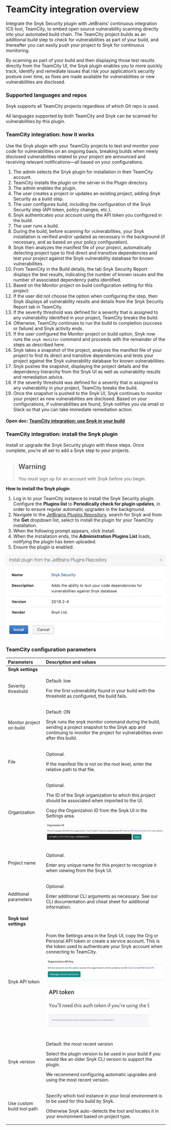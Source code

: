 # TeamCity integration overview

Integrate the Snyk Security plugin with JetBrains’ continuous integration \(CI\) tool, TeamCity, to embed open source vulnerability scanning directly into your automated build chain. The TeamCity project builds as an additional build step to check for vulnerabilities as part of your build, and thereafter you can easily push your project to Snyk for continuous monitoring.

By scanning as part of your build and then displaying those test results directly from the TeamCity UI, the Snyk plugin enables you to more quickly track, identify and remediate issues that risk your application’s security posture over time, as fixes are made available for vulnerabilities or new vulnerabilities are disclosed.

### Supported languages and repos

Snyk supports all TeamCity projects regardless of which Git repo is used.

All languages supported by both TeamCity and Snyk can be scanned for vulnerabilities by this plugin.

### TeamCity integration: how it works

Use the Snyk plugin with your TeamCity projects to test and monitor your code for vulnerabilities on an ongoing basis, breaking builds when newly disclosed vulnerabilities related to your project are announced and receiving relevant notifications—all based on your configurations.

1. The admin selects the Snyk plugin for installation in their TeamCity account.
2. TeamCity installs the plugin on the server in the Plugin directory.
3. The admin enables the plugin.
4. The user creates a project or updates an existing project, adding Snyk Security as a build step.
5. The user configures build, including the configuration of the Snyk Security step \(API token, policy changes, etc.\).
6. Snyk authenticates your account using the API token you configured in the build.
7. The user runs a build.
8. During the build, before scanning for vulnerabilities, your Snyk installation is verified and/or updated as necessary in the background \(if necessary, and as based on your policy configuration\).
9. Snyk then analyzes the manifest file of your project, automatically detecting project type to find direct and transitive dependencies and test your project against the Snyk vulnerability database for known vulnerabilities.
10. From TeamCity in the Build details, the tab Snyk Security Report displays the test results, indicating the number of known issues and the number of associated dependency paths identified.
11. Based on the Monitor project on build configuration setting for this project:
12. If the user did not choose the option when configuring the step, then Snyk displays all vulnerability results and details from the Snyk Security Report tab in TeamCity.
13. If the severity threshold was defined for a severity that is assigned to any vulnerability identified in your project, TeamCity breaks the build.
14. Otherwise, TeamCity continues to run the build to completion \(success or failure\) and Snyk activity ends.
15. If the user configured the Monitor project on build option, Snyk now runs the `snyk monitor` command and proceeds with the remainder of the steps as described here.
16. Snyk takes a snapshot of the project, analyzes the manifest file of your project to find its direct and transitive dependencies and tests your project against the Snyk vulnerability database for known vulnerabilities.
17. Snyk pushes the snapshot, displaying the project details and the dependency hierarchy from the Snyk UI as well as vulnerability results and remediation advice.
18. If the severity threshold was defined for a severity that is assigned to any vulnerability in your project, TeamCity breaks the build.
19. Once the snapshot is pushed to the Snyk UI, Snyk continues to monitor your project as new vulnerabilities are disclosed. Based on your configurations, if vulnerabilities are found, Snyk notifies you via email or Slack so that you can take immediate remediation action.

#### Open doc: [TeamCity integration: use Snyk in your build](teamcity-integration-use-snyk-in-your-build.md) 

### TeamCity integration: install the Snyk plugin

Install or upgrade the Snyk Security plugin with these steps. Once complete, you’re all set to add a Snyk step to your projects.

> ## Warning
>
> You must sign up for an account with Snyk before you begin.

**How to install the Snyk plugin**

1. Log in to your TeamCity instance to install the Snyk Security plugin. Configure the **Plugins list** to **Periodically check for plugin updates**, in order to ensure regular automatic upgrades in the background.
2. Navigate to the [JetBrains Plugins Repository](https://plugins.jetbrains.com/plugin/12227-snyk-security), search for Snyk and from the **Get** dropdown list, select to install the plugin for your TeamCity installation.
3. When the following prompt appears, click Install.
4. When the installation ends, the **Administration Plugins List** loads, notifying the plugin has been uploaded. 
5. Ensure the plugin is enabled.

![](../../.gitbook/assets/uuid-fe65f4bc-9578-016c-00dd-6ddb97d2ead7-en.png)

### TeamCity configuration parameters

<table>
  <thead>
    <tr>
      <th style="text-align:left"><b>Parameters</b>
      </th>
      <th style="text-align:left"><b>Description and values</b>
      </th>
    </tr>
  </thead>
  <tbody>
    <tr>
      <td style="text-align:left"><b>Snyk settings</b>
      </td>
      <td style="text-align:left"></td>
    </tr>
    <tr>
      <td style="text-align:left">Severity threshold</td>
      <td style="text-align:left">
        <p>Default: low</p>
        <p>For the first vulnerability found in your build with the threshold as
          configured, the build fails.</p>
      </td>
    </tr>
    <tr>
      <td style="text-align:left">Monitor project on build</td>
      <td style="text-align:left">
        <p>Default: ON</p>
        <p>Snyk runs the snyk monitor command during the build, sending a project
          snapshot to the Snyk app and continuing to monitor the project for vulnerabilities
          even after this build.</p>
      </td>
    </tr>
    <tr>
      <td style="text-align:left">File</td>
      <td style="text-align:left">
        <p>Optional.</p>
        <p>If the manifest file is not on the root level, enter the relative path
          to that file.</p>
      </td>
    </tr>
    <tr>
      <td style="text-align:left">Organization</td>
      <td style="text-align:left">
        <p>Optional.</p>
        <p>The ID of the Snyk organization to which this project should be associated
          when imported to the UI.</p>
        <p>Copy the Organization ID from the Snyk UI in the Settings area.</p>
        <p>
          <img src="../../.gitbook/assets/uuid-dfede20b-acb5-fc08-8d1d-59e8476240a5-en.png"
          alt="image6.png" />
        </p>
      </td>
    </tr>
    <tr>
      <td style="text-align:left">Project name</td>
      <td style="text-align:left">
        <p>Optional.</p>
        <p>Enter any unique name for this project to recognize it when viewing from
          the Snyk UI.</p>
      </td>
    </tr>
    <tr>
      <td style="text-align:left">Additional parameters</td>
      <td style="text-align:left">
        <p>Optional.</p>
        <p>Enter additional CLI arguments as necessary. See our CLI documentation
          and cheat sheet for additional information.</p>
      </td>
    </tr>
    <tr>
      <td style="text-align:left"><b>Snyk tool settings</b>
      </td>
      <td style="text-align:left"></td>
    </tr>
    <tr>
      <td style="text-align:left">Snyk API token</td>
      <td style="text-align:left">
        <p>From the Settings area in the Snyk UI, copy the Org or Personal API token
          or create a service account. This is the token used to authenticate your
          Snyk account when connecting to TeamCity.</p>
        <p>
          <img src="../../.gitbook/assets/uuid-c27d25fc-00a7-f0f4-261c-d0d9f8653d1d-en.png"
          alt="image7.png" />
        </p>
        <p>
          <img src="../../.gitbook/assets/uuid-be0e9602-023b-99a4-f08c-eded5ea77dac-en.png"
          alt="image8.png" />
        </p>
      </td>
    </tr>
    <tr>
      <td style="text-align:left">Snyk version</td>
      <td style="text-align:left">
        <p>Default: the most recent version</p>
        <p>Select the plugin version to be used in your build if you would like an
          older Snyk CLI version to support the plugin.</p>
        <p>We recommend configuring automatic upgrades and using the most recent
          version.</p>
      </td>
    </tr>
    <tr>
      <td style="text-align:left">Use custom build tool path</td>
      <td style="text-align:left">
        <p>Specify which tool instance in your local environment is to be used for
          this build by Snyk.</p>
        <p>Otherwise Snyk auto-detects the tool and locates it in your environment
          based on project type.</p>
      </td>
    </tr>
  </tbody>
</table>

